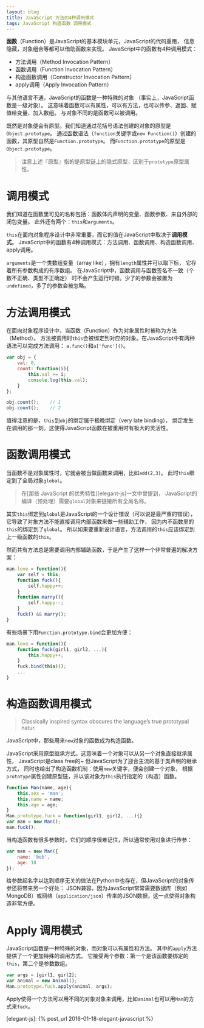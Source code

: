 ```yaml
---
layout: blog
title: JavaScript 方法的4种调用模式
tags: JavaScript 构造函数 调用模式
---
```


**函数**（Function）是JavaScript的基本模块单元，JavaScript的代码重用，
信息隐藏，对象组合等都可以借助函数来实现。
JavaScript中的函数有4种调用模式：

* 方法调用（Method Invocation Pattern）
* 函数调用（Function Invocation Pattern）
* 构造函数调用（Constructor Invocation Pattern）
* apply调用（Apply Invocation Pattern）

与其他语言不通，JavaScript的函数是一种特殊的对象
（事实上，JavaScript函数是一级对象）。
这意味着函数可以有属性，可以有方法，也可以传参、返回、赋值给变量、加入数组。
与对象不同的是函数可以被调用。

既然是对象便会有原型。我们知道通过花括号语法创建的对象的原型是`Object.prototype`。
通过函数语法（`function`关键字或`new Function()`）创建的函数，其原型自然是`Function.prototype`。
而`Function.prototype`的原型是`Object.prototype`。

> 注意上述『原型』指的是原型链上的隐式原型，区别于`prototype`原型属性。

<!--more-->

# 调用模式

我们知道在函数里可见的名称包括：函数体内声明的变量、函数参数、来自外部的闭包变量。
此外还有两个：`this`和`arguments`。

`this`在面向对象程序设计中非常重要，而它的值在JavaScript中取决于**调用模式**。
JavaScript中的函数有4种调用模式：方法调用、函数调用、构造函数调用、apply调用。

`arguments`是一个类数组变量（array like），拥有`length`属性并可以取下标，
它存着所有参数构成的有序数组。
在JavaScript中，函数调用与函数签名不一致（个数不正确、类型不正确定）
时不会产生运行时错。少了的参数会被置为`undefined`，多了的参数会被忽略。

# 方法调用模式

在面向对象程序设计中，当函数（Function）作为对象属性时被称为方法（Method）。
方法被调用时`this`会被绑定到对应的对象。在JavaScript中有两种语法可以完成方法调用：
`a.func()`和`a['func']()`。

```javascript
var obj = {
    val: 0,
    count: function(i){
        this.val += i;
        console.log(this.val);
    }
};

obj.count();    // 1
obj.count();    // 2
```

值得注意的是，`this`到`obj`的绑定属于极晚绑定（very late binding），
绑定发生在调用的那一刻。这使得JavaScript函数在被重用时有极大的灵活性。

# 函数调用模式

当函数不是对象属性时，它就会被当做函数来调用，比如`add(2,3)`。
此时`this`绑定到了全局对象`global`。

> 在[那些 JavaScript 的优秀特性][elegant-js]一文中曾提到，
> JavaScript的编译（预处理）需要`global`对象来链接所有全局名称。

其实`this`绑定到`global`是JavaScript的一个设计错误（可以说是最严重的错误），
它导致了对象方法不能直接调用内部函数来做一些辅助工作，
因为内不函数里的`this`的绑定到了`global`。
所以如果要重新设计语言，方法调用的`this`应该绑定到上一级函数的`this`。

然而共有方法总是需要调用内部辅助函数，于是产生了这样一个非常普遍的解决方案：

```javascript
man.love = function(){
    var self = this;
    function fuck(){
        self.happy++;
    }
    function marry(){
        self.happy--;
    }
    fuck() && marry();
}
```

有些场景下用`Function.prototype.bind`会更加方便：

```javascript
man.love = function(){
    function fuck(girl1, girl2, ...){
        this.happy++;
    }
    fuck.bind(this)();
    ...
}
```

# 构造函数调用模式

> Classically inspired syntax obscures the language’s true prototypal natur.

JavaScript中，那些用来`new`对象的函数成为构造函数。

JavaScript采用原型继承方式。这意味着一个对象可以从另一个对象直接继承属性，
JavaScript是class free的~ 但JavaScript为了迎合主流的基于类声明的继承方式，
同时也给出了构造函数机制：使用`new`关键字，便会创建一个对象，
根据`prototype`属性创建原型链，并以该对象为`this`执行指定的（构造）函数。

```javascript
function Man(name, age){
    this.sex = 'man';
    this.name = name;
    this.age = age;
}
Man.prototype.fuck = function(girl1, girl2, ...){}
var man = new Man();
man.fuck();
```

当构造函数有很多参数时，它们的顺序很难记住，所以通常使用对象进行传参：

```javascript
var man = new Man({
    name: 'bob',
    age: 18
});
```

给参数起名字以达到顺序无关的做法在Python中也存在，但JavaScript的对象传参还将带来另一个好处：
JSON兼容。因为JavaScript常常需要数据库（例如MongoDB）或网络（`application/json`）传来的JSON数据，这一点使得对象构造非常方便。

# Apply 调用模式

JavaScript函数是一种特殊的对象，而对象可以有属性和方法。
其中的`apply`方法提供了一个更加特殊的调用方式。
它接受两个参数：第一个是该函数要绑定的`this`，第二个是参数数组。

```javascript
var args = [girl1, girl2];
var animal = new Animal();
Man.prototype.fuck.apply(animal, args);
```

Apply使得一个方法可以用不同的对象对象来调用，比如`animal`也可以用`Man`的方式来`fuck`。

[elegant-js]: {% post_url 2016-01-18-elegant-javascript %}


